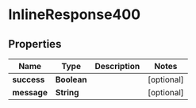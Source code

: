
# InlineResponse400

## Properties
Name | Type | Description | Notes
------------ | ------------- | ------------- | -------------
**success** | **Boolean** |  |  [optional]
**message** | **String** |  |  [optional]





